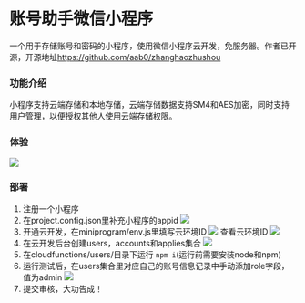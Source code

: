 # 账号助手微信小程序
一个用于存储账号和密码的小程序，使用微信小程序云开发，免服务器。作者已开源，开源地址<https://github.com/aab0/zhanghaozhushou>

### 功能介绍
小程序支持云端存储和本地存储，云端存储数据支持SM4和AES加密，同时支持用户管理，以便授权其他人使用云端存储权限。

### 体验
![](https://gitee.com/he11oworld/picBed/raw/master/gh_859b1e7c2090_430.jpg)

### 部署
1. 注册一个小程序
2. 在project.config.json里补充小程序的appid
![](https://gitee.com/he11oworld/picBed/raw/master/20201127201139.png)
3. 开通云开发，在miniprogram/env.js里填写云环境ID
![](https://gitee.com/he11oworld/picBed/raw/master/20201127201408.png)
查看云环境ID
![](https://gitee.com/he11oworld/picBed/raw/master/20201127201251.png)
4. 在云开发后台创建users，accounts和applies集合
![](https://gitee.com/he11oworld/picBed/raw/master/20201127201541.png)
5. 在cloudfunctions/users/目录下运行 `npm i`(运行前需要安装node和npm)
6. 运行测试后，在users集合里对应自己的账号信息记录中手动添加role字段，值为admin
![](https://gitee.com/he11oworld/picBed/raw/master/20201127201644.png)
7. 提交审核，大功告成！